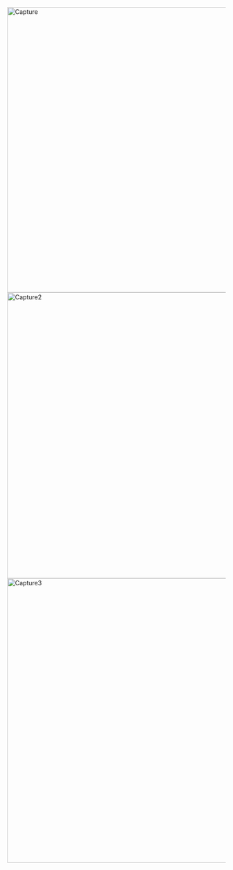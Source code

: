<img width="656" alt="Capture" src="https://user-images.githubusercontent.com/77845973/121935233-663a6180-cd72-11eb-9f4b-f55dc9724c3f.PNG">
<img width="657" alt="Capture2" src="https://user-images.githubusercontent.com/77845973/121935248-6b97ac00-cd72-11eb-8357-160ce5298019.PNG">
<img width="654" alt="Capture3" src="https://user-images.githubusercontent.com/77845973/121935258-6e929c80-cd72-11eb-88a5-d4a108aa41e5.PNG">
